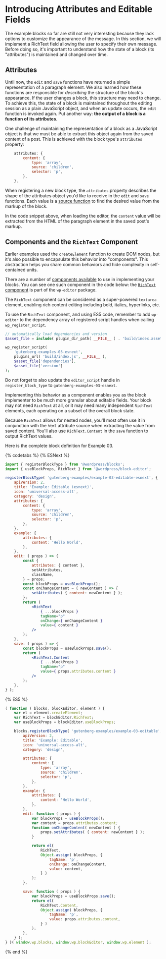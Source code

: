 # Introducing Attributes and Editable Fields

The example blocks so far are still not very interesting because they lack options to customize the appearance of the message. In this section, we will implement a RichText field allowing the user to specify their own message. Before doing so, it's important to understand how the state of a block (its "attributes") is maintained and changed over time.

## Attributes

Until now, the `edit` and `save` functions have returned a simple representation of a paragraph element. We also learned how these functions are responsible for _describing_ the structure of the block's appearance. If the user changes a block, this structure may need to change. To achieve this, the state of a block is maintained throughout the editing session as a plain JavaScript object, and when an update occurs, the `edit` function is invoked again. Put another way: **the output of a block is a function of its attributes**.

One challenge of maintaining the representation of a block as a JavaScript object is that we must be able to extract this object again from the saved content of a post. This is achieved with the block type's `attributes` property:

```js
	attributes: {
		content: {
			type: 'array',
			source: 'children',
			selector: 'p',
		},
	},
```

When registering a new block type, the `attributes` property describes the shape of the attributes object you'd like to receive in the `edit` and `save` functions. Each value is a [source function](/docs/reference-guides/block-api/block-attributes.md) to find the desired value from the markup of the block.

In the code snippet above, when loading the editor, the `content` value will be extracted from the HTML of the paragraph element in the saved post's markup.

## Components and the `RichText` Component

Earlier examples used the `createElement` function to create DOM nodes, but it's also possible to encapsulate this behavior into "components". This abstraction helps you share common behaviors and hide complexity in self-contained units.

There are a number of [components available](/docs/reference-guides/packages/packages-editor.md#components) to use in implementing your blocks. You can see one such component in the code below: the [`RichText` component](/docs/reference-guides/packages/packages-editor.md#richtext) is part of the `wp-editor` package.

The `RichText` component can be considered as a super-powered `textarea` element, enabling rich content editing including bold, italics, hyperlinks, etc.

To use the `RichText` component, and using ES5 code, remember to add `wp-editor` to the dependency array of registered script handles when calling `wp_register_script`.

```php
// automatically load dependencies and version
$asset_file = include( plugin_dir_path( __FILE__ ) . 'build/index.asset.php');

wp_register_script(
	'gutenberg-examples-03-esnext',
	plugins_url( 'build/index.js', __FILE__ ),
	$asset_file['dependencies'],
	$asset_file['version']
);
```

Do not forget to also update the `editor_script` handle in `register_block_type` to `gutenberg-examples-03-esnext`.

Implementing this behavior as a component enables you as the block implementer to be much more granular about editable fields. Your block may not need `RichText` at all, or it may need many independent `RichText` elements, each operating on a subset of the overall block state.

Because `RichText` allows for nested nodes, you'll most often use it in conjunction with the `html` attribute source when extracting the value from saved content. You'll also use `RichText.Content` in the `save` function to output RichText values.

Here is the complete block definition for Example 03.

{% codetabs %}
{% ESNext %}

```jsx
import { registerBlockType } from '@wordpress/blocks';
import { useBlockProps, RichText } from '@wordpress/block-editor';

registerBlockType( 'gutenberg-examples/example-03-editable-esnext', {
	apiVersion: 2,
	title: 'Example: Editable (esnext)',
	icon: 'universal-access-alt',
	category: 'design',
	attributes: {
		content: {
			type: 'array',
			source: 'children',
			selector: 'p',
		},
	},
	example: {
		attributes: {
			content: 'Hello World',
		},
	},
	edit: ( props ) => {
		const {
			attributes: { content },
			setAttributes,
			className,
		} = props;
		const blockProps = useBlockProps();
		const onChangeContent = ( newContent ) => {
			setAttributes( { content: newContent } );
		};
		return (
			<RichText
				{ ...blockProps }
				tagName="p"
				onChange={ onChangeContent }
				value={ content }
			/>
		);
	},
	save: ( props ) => {
		const blockProps = useBlockProps.save();
		return (
			<RichText.Content
				{ ...blockProps }
				tagName="p"
				value={ props.attributes.content }
			/>
		);
	},
} );
```

{% ES5 %}

```js
( function ( blocks, blockEditor, element ) {
	var el = element.createElement;
	var RichText = blockEditor.RichText;
	var useBlockProps = blockEditor.useBlockProps;

	blocks.registerBlockType( 'gutenberg-examples/example-03-editable', {
		apiVersion: 2,
		title: 'Example: Editable',
		icon: 'universal-access-alt',
		category: 'design',

		attributes: {
			content: {
				type: 'array',
				source: 'children',
				selector: 'p',
			},
		},
		example: {
			attributes: {
				content: 'Hello World',
			},
		},
		edit: function ( props ) {
			var blockProps = useBlockProps();
			var content = props.attributes.content;
			function onChangeContent( newContent ) {
				props.setAttributes( { content: newContent } );
			}

			return el(
				RichText,
				Object.assign( blockProps, {
					tagName: 'p',
					onChange: onChangeContent,
					value: content,
				} )
			);
		},

		save: function ( props ) {
			var blockProps = useBlockProps.save();
			return el(
				RichText.Content,
				Object.assign( blockProps, {
					tagName: 'p',
					value: props.attributes.content,
				} )
			);
		},
	} );
} )( window.wp.blocks, window.wp.blockEditor, window.wp.element );
```

{% end %}
